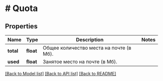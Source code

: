 # # Quota

## Properties

Name | Type | Description | Notes
------------ | ------------- | ------------- | -------------
**total** | **float** | Общее количество места на почте (в Мб). |
**used** | **float** | Занятое место на почте (в Мб). |

[[Back to Model list]](../../README.md#models) [[Back to API list]](../../README.md#endpoints) [[Back to README]](../../README.md)
